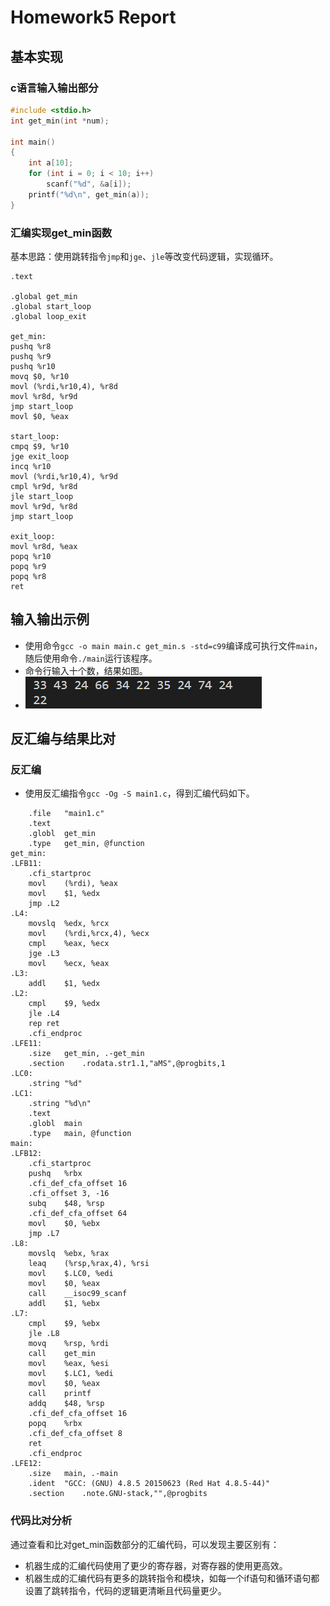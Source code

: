 # Homework5 Report
## 基本实现
### c语言输入输出部分
```c
#include <stdio.h>
int get_min(int *num);

int main()
{
    int a[10];
    for (int i = 0; i < 10; i++)
        scanf("%d", &a[i]);
    printf("%d\n", get_min(a));
}
```
### 汇编实现get_min函数
基本思路：使用跳转指令`jmp`和`jge`、`jle`等改变代码逻辑，实现循环。
```
.text

.global get_min
.global start_loop
.global loop_exit

get_min:
pushq %r8 
pushq %r9 
pushq %r10 
movq $0, %r10
movl (%rdi,%r10,4), %r8d
movl %r8d, %r9d
jmp start_loop
movl $0, %eax

start_loop:
cmpq $9, %r10
jge exit_loop
incq %r10
movl (%rdi,%r10,4), %r9d
cmpl %r9d, %r8d
jle start_loop
movl %r9d, %r8d
jmp start_loop

exit_loop:
movl %r8d, %eax
popq %r10
popq %r9
popq %r8
ret
```
## 输入输出示例
+ 使用命令`gcc -o main main.c get_min.s -std=c99`编译成可执行文件`main`，随后使用命令`./main`运行该程序。
+ 命令行输入十个数，结果如图。
+ ![avatar](./1.png)

## 反汇编与结果比对
### 反汇编
+ 使用反汇编指令`gcc -Og -S main1.c`，得到汇编代码如下。
```
	.file	"main1.c"
	.text
	.globl	get_min
	.type	get_min, @function
get_min:
.LFB11:
	.cfi_startproc
	movl	(%rdi), %eax
	movl	$1, %edx
	jmp	.L2
.L4:
	movslq	%edx, %rcx
	movl	(%rdi,%rcx,4), %ecx
	cmpl	%eax, %ecx
	jge	.L3
	movl	%ecx, %eax
.L3:
	addl	$1, %edx
.L2:
	cmpl	$9, %edx
	jle	.L4
	rep ret
	.cfi_endproc
.LFE11:
	.size	get_min, .-get_min
	.section	.rodata.str1.1,"aMS",@progbits,1
.LC0:
	.string	"%d"
.LC1:
	.string	"%d\n"
	.text
	.globl	main
	.type	main, @function
main:
.LFB12:
	.cfi_startproc
	pushq	%rbx
	.cfi_def_cfa_offset 16
	.cfi_offset 3, -16
	subq	$48, %rsp
	.cfi_def_cfa_offset 64
	movl	$0, %ebx
	jmp	.L7
.L8:
	movslq	%ebx, %rax
	leaq	(%rsp,%rax,4), %rsi
	movl	$.LC0, %edi
	movl	$0, %eax
	call	__isoc99_scanf
	addl	$1, %ebx
.L7:
	cmpl	$9, %ebx
	jle	.L8
	movq	%rsp, %rdi
	call	get_min
	movl	%eax, %esi
	movl	$.LC1, %edi
	movl	$0, %eax
	call	printf
	addq	$48, %rsp
	.cfi_def_cfa_offset 16
	popq	%rbx
	.cfi_def_cfa_offset 8
	ret
	.cfi_endproc
.LFE12:
	.size	main, .-main
	.ident	"GCC: (GNU) 4.8.5 20150623 (Red Hat 4.8.5-44)"
	.section	.note.GNU-stack,"",@progbits

```
### 代码比对分析
通过查看和比对get_min函数部分的汇编代码，可以发现主要区别有：
+ 机器生成的汇编代码使用了更少的寄存器，对寄存器的使用更高效。
+ 机器生成的汇编代码有更多的跳转指令和模块，如每一个if语句和循环语句都设置了跳转指令，代码的逻辑更清晰且代码量更少。